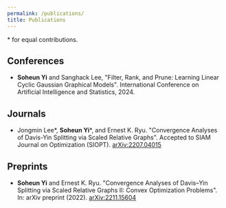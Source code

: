 ```yaml
---
permalink: /publications/
title: Publications
---
```


\* for equal contributions.

## Conferences
- **Soheun Yi** and Sanghack Lee, "Filter, Rank, and Prune: Learning Linear Cyclic Gaussian Graphical Models". International Conference on Artificial Intelligence and Statistics, 2024.

## Journals
- Jongmin Lee*, **Soheun Yi**\*, and Ernest K. Ryu. "Convergence Analyses of Davis-Yin Splitting via Scaled Relative Graphs". Accepted to SIAM Journal on Optimization (SIOPT). [arXiv:2207.04015](https://arxiv.org/abs/2207.04015)

## Preprints
- **Soheun Yi** and Ernest K. Ryu. "Convergence Analyses of Davis–Yin Splitting via Scaled Relative Graphs II: Convex Optimization Problems". In: arXiv preprint (2022). [arXiv:2211.15604](https://arxiv.org/abs/2211.15604)
